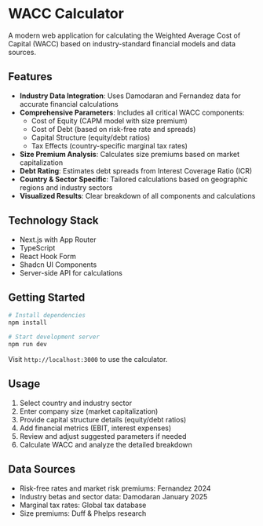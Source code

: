 # WACC Calculator

A modern web application for calculating the Weighted Average Cost of Capital (WACC) based on industry-standard financial models and data sources.

## Features

- **Industry Data Integration**: Uses Damodaran and Fernandez data for accurate financial calculations
- **Comprehensive Parameters**: Includes all critical WACC components:
  - Cost of Equity (CAPM model with size premium)
  - Cost of Debt (based on risk-free rate and spreads)
  - Capital Structure (equity/debt ratios)
  - Tax Effects (country-specific marginal tax rates)
- **Size Premium Analysis**: Calculates size premiums based on market capitalization
- **Debt Rating**: Estimates debt spreads from Interest Coverage Ratio (ICR)
- **Country & Sector Specific**: Tailored calculations based on geographic regions and industry sectors
- **Visualized Results**: Clear breakdown of all components and calculations

## Technology Stack

- Next.js with App Router
- TypeScript
- React Hook Form
- Shadcn UI Components
- Server-side API for calculations

## Getting Started

```bash
# Install dependencies
npm install

# Start development server
npm run dev
```

Visit `http://localhost:3000` to use the calculator.

## Usage

1. Select country and industry sector
2. Enter company size (market capitalization)
3. Provide capital structure details (equity/debt ratios)
4. Add financial metrics (EBIT, interest expenses)
5. Review and adjust suggested parameters if needed
6. Calculate WACC and analyze the detailed breakdown

## Data Sources

- Risk-free rates and market risk premiums: Fernandez 2024
- Industry betas and sector data: Damodaran January 2025
- Marginal tax rates: Global tax database
- Size premiums: Duff & Phelps research
